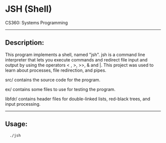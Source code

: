 # JSH (Shell)

CS360: Systems Programming

------------
Description:
------------
This program implements a shell, named "jsh".
jsh is a command line interpreter that lets you execute commands and redirect 
file input and output by using the operators < , >, >>, & and |. This project
was used to learn about processes, file redirection, and pipes.

src/ contains the source code for the program.

ex/ contains some files to use for testing the program.

libfdr/ contains header files for double-linked lists, red-black trees, and input processing.

------
Usage:
------

      ./jsh
      
      


